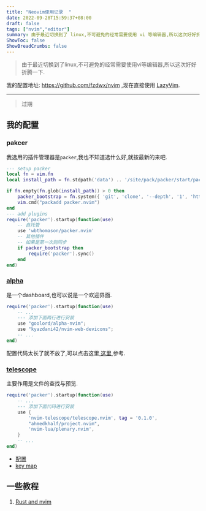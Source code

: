 ```yaml
---
title: "Neovim使用记录  "
date: 2022-09-28T15:59:37+08:00
draft: false
tags: ["nvim","editor"]
summary: 由于最近切换到了 linux,不可避免的经常需要使用 vi 等编辑器,所以这次好好折腾一下.
ShowToc: false
ShowBreadCrumbs: false
---
```


> 由于最近切换到了linux,不可避免的经常需要使用vi等编辑器,所以这次好好折腾一下.

我的配置地址: https://github.com/fzdwx/nvim ,现在直接使用 [LazyVim](https://github.com/LazyVim/LazyVim).

--- 

> 过期


## 我的配置

### pakcer

我选用的插件管理器是`packer`,我也不知道选什么好,就按最新的来吧.

```lua
--- setup packer
local fn = vim.fn
local install_path = fn.stdpath('data') .. '/site/pack/packer/start/packer.nvim'

if fn.empty(fn.glob(install_path)) > 0 then
    packer_bootstrap = fn.system({ 'git', 'clone', '--depth', '1', 'https://github.com/wbthomason/packer.nvim', install_path })
    vim.cmd("packadd packer.nvim")
end
--- add plugins
require('packer').startup(function(use)
    -- 自托管
    use 'wbthomason/packer.nvim'
    -- 其他插件
    -- 如果是第一次则同步
    if packer_bootstrap then
        require('packer').sync()
    end
end)
```

### [alpha](https://github.com/goolord/alpha-nvim)

是一个dashboard,也可以说是一个欢迎界面.

```lua
require('packer').startup(function(use)
    -- ...
    --- 添加下面两行进行安装
    use "goolord/alpha-nvim";
    use "kyazdani42/nvim-web-devicons";
    -- ...
end)
```

配置代码太长了就不放了,可以点击这里[ 这里 ](https://github.com/fzdwx/nvim/blob/main/lua/config/plugins/alpha.lua)参考.

### [telescope](https://github.com/nvim-telescope/telescope.nvim)

主要作用是文件的查找与预览.

```lua
require('packer').startup(function(use)
    -- ...
    --- 添加下面代码进行安装
    use {
        'nvim-telescope/telescope.nvim', tag = '0.1.0',
        "ahmedkhalf/project.nvim",
        'nvim-lua/plenary.nvim',
    }
    -- ...
end)
```

- [配置](https://github.com/fzdwx/nvim/blob/main/lua/config/plugins/telescope.lua)
- [key map](https://github.com/fzdwx/nvim/blob/main/lua/config/key/init.lua#L34-L52)

## 一些教程

1. [Rust and nvim](https://rsdlt.github.io/posts/rust-nvim-ide-guide-walkthrough-development-debug/)
